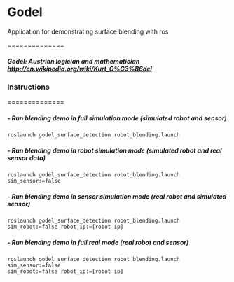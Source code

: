 Godel
==============

Application for demonstrating surface blending with ros

==============
##### Godel: Austrian logician and mathematician http://en.wikipedia.org/wiki/Kurt_G%C3%B6del

### Instructions
==============

##### - Run blending demo in full simulation mode (simulated robot and sensor)
```
roslaunch godel_surface_detection robot_blending.launch
```

##### - Run blending demo in robot simulation mode (simulated robot and real sensor data)
```
roslaunch godel_surface_detection robot_blending.launch sim_sensor:=false
```

##### - Run blending demo in sensor simulation mode (real robot and simulated sensor)
```
roslaunch godel_surface_detection robot_blending.launch sim_robot:=false robot_ip:=[robot ip]
```

##### - Run blending demo in full real mode (real robot and sensor)
```
roslaunch godel_surface_detection robot_blending.launch sim_sensor:=false 
sim_robot:=false robot_ip:=[robot ip]
```
